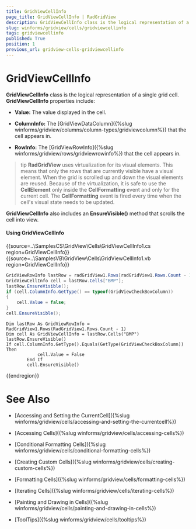 ```yaml
---
title: GridViewCellInfo
page_title: GridViewCellInfo | RadGridView
description: GridViewCellInfo class is the logical representation of a single grid cell.
slug: winforms/gridview/cells/gridviewcellinfo
tags: gridviewcellinfo
published: True
position: 1
previous_url: gridview-cells-gridviewcellinfo
---
```


# GridViewCellInfo

__GridViewCellInfo__ class is the logical representation of a single grid cell. __GridViewCellInfo__ properties include:

* __Value:__ The value displayed in the cell.

* __ColumnInfo:__ The [GridViewDataColumn]({%slug winforms/gridview/columns/column-types/gridviewcolumn%}) that the cell appears in.

* __RowInfo:__ The [GridViewRowInfo]({%slug winforms/gridview/rows/gridviewrowinfo%}) that the cell appears in.

>tip  __RadGridView__ uses virtualization for its visual elements. This means that only the rows that are currently visible have a visual element. When the grid is scrolled up and down the visual elements are reused. Because of the virtualization, it is safe to use the __CellElement__ only inside the __CellFormatting__ event and only for the current cell. The __CellFormatting__ event is fired every time when the cell's visual state needs to be updated.
>


__GridViewCellInfo__ also includes an __EnsureVisible()__ method that scrolls the cell into view.

#### Using GridViewCellInfo 

{{source=..\SamplesCS\GridView\Cells\GridViewCellInfo1.cs region=GridViewCellInfo}} 
{{source=..\SamplesVB\GridView\Cells\GridViewCellInfo1.vb region=GridViewCellInfo}} 

````C#
GridViewRowInfo lastRow = radGridView1.Rows[radGridView1.Rows.Count - 1];
GridViewCellInfo cell = lastRow.Cells["BMP"];
lastRow.EnsureVisible();
if (cell.ColumnInfo.GetType() == typeof(GridViewCheckBoxColumn))
{
    cell.Value = false;
}
cell.EnsureVisible();

````
````VB.NET
Dim lastRow As GridViewRowInfo = RadGridView1.Rows(RadGridView1.Rows.Count - 1)
Dim cell As GridViewCellInfo = lastRow.Cells("BMP")
lastRow.EnsureVisible()
If cell.ColumnInfo.GetType().Equals(GetType(GridViewCheckBoxColumn)) Then
            cell.Value = False
        End If
        cell.EnsureVisible()

````

{{endregion}} 



# See Also
* [Accessing and Setting the CurrentCell]({%slug winforms/gridview/cells/accessing-and-setting-the-currentcell%})

* [Accessing Cells]({%slug winforms/gridview/cells/accessing-cells%})

* [Conditional Formatting Cells]({%slug winforms/gridview/cells/conditional-formatting-cells%})

* [Creating Custom Cells]({%slug winforms/gridview/cells/creating-custom-cells%})

* [Formatting Cells]({%slug winforms/gridview/cells/formatting-cells%})

* [Iterating Cells]({%slug winforms/gridview/cells/iterating-cells%})

* [Painting and Drawing in Cells]({%slug winforms/gridview/cells/painting-and-drawing-in-cells%})

* [ToolTips]({%slug winforms/gridview/cells/tooltips%})


